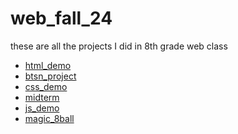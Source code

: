 # web_fall_24
these are all the projects I did in 8th grade web class

<ul>
  <li><a href="html_demo" target="_blank">html_demo</a></li>
   <li><a href="btsn_project" target="_blank">btsn_project</a></li>
     <li><a href="css_demo" target="_blank">css_demo</a></li> 
       <li><a href="midterm" target="_blank">midterm</a></li>
         <li><a href="js_demo" target="_blank">js_demo</a></li>
           <li><a href="magic_8ball" target="_blank">magic_8ball</a></li>
</ul>
